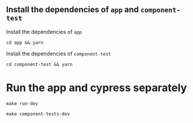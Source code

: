 ## Install the dependencies of `app` and `component-test`

Install the dependencies of `app`

```
cd app && yarn
```

Install the dependencies of `component-test`

```
cd component-test && yarn
```

# Run the app and cypress separately

```
make run-dev
```

```
make component-tests-dev
```
